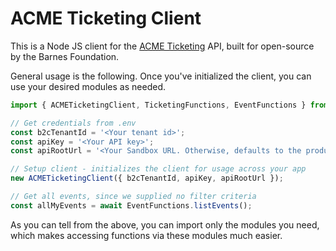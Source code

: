 # ACME Ticketing Client
This is a Node JS client for the [ACME Ticketing](https://www.acmeticketing.com/) API, built for open-source by the Barnes Foundation.  

General usage is the following. Once you've initialized the client, you can use your desired modules as needed.

```ts
import { ACMETicketingClient, TicketingFunctions, EventFunctions } from  '../src/index';

// Get credentials from .env
const b2cTenantId = '<Your tenant id>';
const apiKey = '<Your API key>';
const apiRootUrl = '<Your Sandbox URL. Otherwise, defaults to the production API URL>';

// Setup client - initializes the client for usage across your app
new ACMETicketingClient({ b2cTenantId, apiKey, apiRootUrl });

// Get all events, since we supplied no filter criteria
const allMyEvents = await EventFunctions.listEvents();
```

As you can tell from the above, you can import only the modules you need, which makes accessing functions via these modules much easier. 

